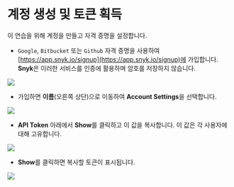 # 계정 생성 및 토큰 획득

이 연습을 위해 계정을 만들고 자격 증명을 설정합니다.

* `Google`, `Bitbucket` 또는 `Github` 자격 증명을 사용하여 [https://app.snyk.io/signup](https://app.snyk.io/signup)에 가입합니다. **Snyk**은 이러한 서비스를 인증에 활용하며 암호를 저장하지 않습니다.

![](https://partner-workshop-assets.s3.us-east-2.amazonaws.com/snyk\_1\_login.png)

* 가입하면 **이름**(오른쪽 상단)으로 이동하여 **Account Settings**을 선택합니다.

![](https://partner-workshop-assets.s3.us-east-2.amazonaws.com/snyk\_2\_account\_settings.png)

* **API Token** 아래에서 **Show**를 클릭하고 이 값을 복사합니다. 이 값은 각 사용자에 대해 고유합니다.

![](https://partner-workshop-assets.s3.us-east-2.amazonaws.com/snyk\_3\_api\_token.png)

* **Show**를 클릭하면 복사할 토큰이 표시됩니다.

![](https://partner-workshop-assets.s3.us-east-2.amazonaws.com/snyk\_3b\_api\_token\_show.png)

